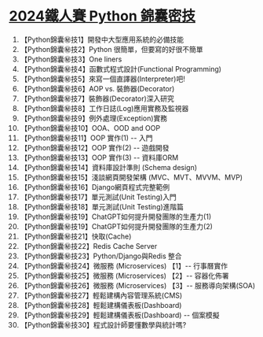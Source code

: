 # [2024鐵人賽 Python 錦囊密技](https://ithelp.ithome.com.tw/users/20001976/ironman/7769)
1. 【Python錦囊㊙️技1】開發中大型應用系統的必備技能
2. 【Python錦囊㊙️技2】Python 很簡單，但要寫的好很不簡單
3. 【Python錦囊㊙️技3】One liners
4. 【Python錦囊㊙️技4】函數式程式設計(Functional Programming)
5. 【Python錦囊㊙️技5】來寫一個直譯器(Interpreter)吧!
6. 【Python錦囊㊙️技6】AOP vs. 裝飾器(Decorator)
7. 【Python錦囊㊙️技7】裝飾器(Decorator)深入研究
8. 【Python錦囊㊙️技8】工作日誌(Log)應用實務及監視器
9. 【Python錦囊㊙️技9】例外處理(Exception)實務
10. 【Python錦囊㊙️技10】OOA、OOD and OOP
11. 【Python錦囊㊙️技11】OOP 實作(1) -- 入門
12. 【Python錦囊㊙️技12】OOP 實作(2) -- 遊戲開發
13. 【Python錦囊㊙️技13】OOP 實作(3)  -- 資料庫ORM
14. 【Python錦囊㊙️技14】資料庫設計準則 (Schema design)
15. 【Python錦囊㊙️技15】淺談網頁開發架構 (MVC、MVT、MVVM、MVP)
16. 【Python錦囊㊙️技16】Django網頁程式完整範例
17. 【Python錦囊㊙️技17】單元測試(Unit Testing)入門
18. 【Python錦囊㊙️技18】單元測試(Unit Testing)進階篇
19. 【Python錦囊㊙️技19】ChatGPT如何提升開發團隊的生產力(1)
20. 【Python錦囊㊙️技19】ChatGPT如何提升開發團隊的生產力(2)
21. 【Python錦囊㊙️技21】快取(Cache)
22. 【Python錦囊㊙️技22】Redis Cache Server
23. 【Python錦囊㊙️技23】Python/Django與Redis 整合
24. 【Python錦囊㊙️技24】微服務 (Microservices) 【1】-- 行事曆實作
25. 【Python錦囊㊙️技25】微服務 (Microservices) 【2】-- 容器化佈署
26. 【Python錦囊㊙️技26】微服務 (Microservices) 【3】-- 服務導向架構(SOA)
27. 【Python錦囊㊙️技27】輕鬆建構內容管理系統(CMS)
28. 【Python錦囊㊙️技28】輕鬆建構儀表板(Dashboard)
29. 【Python錦囊㊙️技29】輕鬆建構儀表板(Dashboard) -- 個案模擬
30. 【Python錦囊㊙️技30】程式設計師要懂數學與統計嗎?
